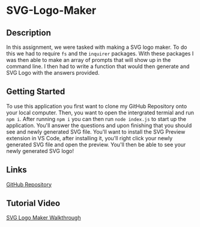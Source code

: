 # SVG-Logo-Maker

## Description
In this assignment, we were tasked with making a SVG logo maker. To do this we had to require `fs` and the `inquirer` packages. With these packages I was then able to make an array of prompts that will show up in the command line. I then had to write a function that would then generate and SVG Logo with the answers provided.

## Getting Started
To use this application you first want to clone my GitHub Repository onto your local computer. Then, you want to open the intergrated termial and run `npm i`. After running `npm i` you can then run `node index.js` to start up the application. You'll answer the questions and upon finishing that you should see and newly generated SVG file. You'll want to install the SVG Preview extension in VS Code, after installing it, you'll right click your newly generated SVG file and open the preview. You'll then be able to see your newly generated SVG logo!

## Links
[GitHub Repository](https://github.com/JLopez1227/SVG-Logo-Maker)

## Tutorial Video
[SVG Logo Maker Walkthrough](https://drive.google.com/file/d/1SiY_BmB-k0W7fFVd8XPCMwcb2hwSUg7R/view)
